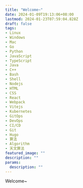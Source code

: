 ```yaml
---
title: "Welcome~"
date: 2024-01-09T19:13:06+08:00
lastmod: 2024-01-23T07:59:04.828Z
draft: false
tags:
- Linux
- Windows
- Mac
- Go
- Python
- JavaScript
- TypeScript
- Java
- C++
- Bash
- Shell
- Nodejs
- HTML
- CSS
- React
- Webpack
- Vitejs
- Kubernetes
- GitOps
- DevOps
- CI/CD
- Git
- Hugo
- 算法
- Algorithm
- 天文算法
featured_image: ""
description: ""
params:
  description: ""
---
```

Welcome~
